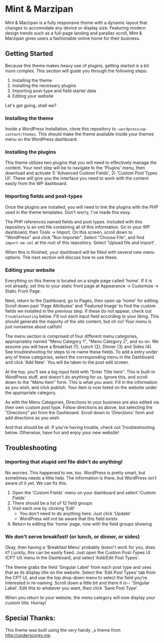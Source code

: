 Mint & Marzipan
===

Mint & Marzipan is a fully responsive theme with a dynamic layout that changes to accomodate any device or display size. Featuring modern design trends such as a full-page landing and parallax scroll, Mint & Marzipan gives users a fashionable online home for their business.

Getting Started
---------------

Because this theme makes heavy use of plugins, getting started is a bit more complex. This section will guide you through the following steps:

1. Installing the theme
2. Installing the necessary plugins
3. Importing post-type and field starter data
4. Editing your website

Let's get going, shall we?

### Installing the theme

Inside a WordPress Installation, clone this repository to `~wordpress/wp-content/themes`. This should make the theme available inside your themes menu on the WordPress dashboard. 

### Installing the plugins

This theme utilizes two plugins that you will need to effectively manage the content. Your next step will be to navigate to the 'Plugins' menu, then download and activate 1) 'Advanced Custom Fields', 2) 'Custom Post Types UI'. These will give you the interface you need to work with the content easily from the WP dashboard.

### Importing fields and post-types

Once the plugins are installed, you will need to link the plugins with the PHP used in the theme templates. Don't worry, I've made this easy. 

The PHP references named fields and post types. Included with this repository is an xml file containing all of this information. Go to your WP dashboard, then Tools -> Import. On this screen, scroll down to "WordPress" and click "Run Importer". Select "Choose File", and find `import-me.xml` at the root of this repository. Select 'Upload file and import'.

When this is finished, your dashboard will be filled with several new menu options. The next section will discuss how to use these.

### Editing your website

Everything on this theme is located on a single page called 'home'. If it is not already, set this to your static front page at Appearance -> Customize -> Static Front Page. 

Next, return to the Dashboard, go to Pages, then open up 'home' for editing. Scroll down past 'Page Attributes' and 'Featured Image' to find the custom fields we installed in the previous step. If these do not appear, check out `Troubleshooting` below. Fill out each input field according to your liking. This should generate the majority of the site content, but oh no! Your menu is just nonsense about catfish!

The menu section is comprised of four different menu categories, appropriately named "Menu Category 1", "Menu Category 2", and so on. We assume you will have a Breakfast (1), Lunch (2), Dinner (3) and Sides (4). See troubleshooting for steps to re-name these fields. To add a entry under any of these categories, select the corresponding menu in the Dashboard and click 'Add New'. You will be taken to the post edit screen.

At the top, you'll see a big input field with "Enter Title here". This is built-in WordPress stuff, and doesn't do anything for us. Ignore this, and scroll down to the "Menu Item" form. This is what you want. Fill in the information as you wish, and click publish. Your item is now listed on the website under the appropriate category.

As with the Menu Categories, Directions to your business are also edited via their own custom post type. Follow directions as above, but selecting the "Directions" pin from the Dashboard. Scroll down to 'Directions' form and add directions as you wish.

And that should be all. If you're having trouble, check out Troubleshooting below. Otherwise, have fun and enjoy your new website!

Troubleshooting
---------------

### Importing that stupid xml file didn't do anything!

No worries. This happened to me, too. WordPress is pretty smart, but sometimes needs a little help. The information is there, but WordPress isn't aware of it yet. We can fix this. 

1. Open the 'Custom Fields' menu on your dashboard and select 'Custom Fields'
2. There should be a list of 12 field groups
3. Visit each one by clicking 'Edit'
   - You don't need to do anything here. Just click 'Update'
   - WordPress will not be aware that this field exists
4. Return to editing the 'home' page, now with the field groups showing

### We don't serve breakfast! (or lunch, or dinner, or sides)

Okay, then having a 'Breakfast Menu' probably doesn't work for you, does it? Luckily, this can be easily fixed. Just open the Custom Post-Types UI (CPT UI) menu in the Dashboard, and select 'Add/Edit Post Types'. 

The theme grabs the field 'Singular Label' from each post type and uses that as its display title on the website. Select the 'Edit Post Types' tab from the CPT UI, and use the top drop-down menu to select the field you're interested in re-naming. Scroll down a little bit and there it is-- 'Singular Label'. Edit this to whatever you want, then click 'Save Post Type'.

When you return to your website, the menu category will now display your custom title. Hurray!

Special Thanks:
--------------

This theme was built using the very handy _s theme from http://underscores.me.
